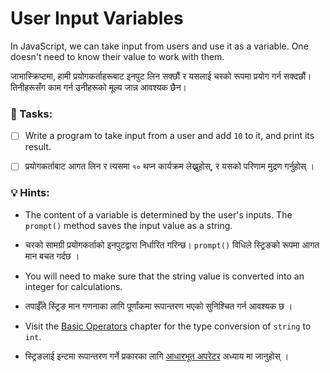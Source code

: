# User Input Variables

In JavaScript, we can take input from users and use it as a variable. One doesn't need to know their value to work with them.

जाभास्क्रिप्टमा, हामी प्रयोगकर्ताहरूबाट इनपुट लिन सक्छौं र यसलाई चरको रूपमा प्रयोग गर्न सक्दछौं। तिनीहरूसँग काम गर्न उनीहरूको मूल्य जान्न आवश्यक छैन।

### 📝 Tasks:

* [ ] Write a program to take input from a user and add `10` to it, and print its result.

* [ ]  प्रयोगकर्ताबाट आगत लिन र त्यसमा `१०` थप्न कार्यक्रम लेख्नुहोस्, र यसको परिणाम मुद्रण गर्नुहोस् ।

### 💡 Hints:

* The content of a variable is determined by the user's inputs. The `prompt()` method saves the input value as a string.

* चरको सामग्री प्रयोगकर्ताको इनपुटद्वारा निर्धारित गरिन्छ। `prompt()` विधिले स्ट्रिङको रूपमा आगत मान बचत गर्दछ ।
* You will need to make sure that the string value is converted into an integer for calculations.&#x20;

* तपाईँले स्ट्रिङ मान गणनाका लागि पूर्णांकमा रूपान्तरण भएको सुनिश्चित गर्न आवश्यक छ ।
* Visit the [Basic Operators](../numbers/operators.md) chapter for the type conversion of `string` to `int`.&#x20;

* स्ट्रिङलाई इन्टमा रूपान्तरण गर्ने प्रकारका लागि [आधारभूत अपरेटर](../numbers/operators.md) अध्याय मा जानुहोस् ।
